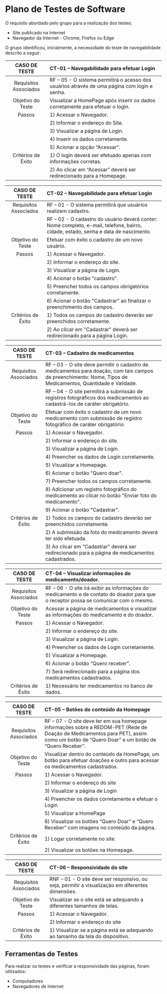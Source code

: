 # Plano de Testes de Software

O requisito abordado pelo grupo para a realização dos testes: 
- Site publicado na Internet 
- Navegador da Internet - Chrome, Firefox ou Edge 

 
O grupo identificou, inicialmente, a necessidade do teste de navegabilidade descrito a seguir:

|CASO DE TESTE| CT-01 – Navegabilidade para efetuar Login |
| :--------------------: | :------------------------------------ |
| Requisitos Associados | RF – 05 - O sistema permitirá o acesso dos usuários através de uma página com login e senha. |
| Objetivo do Teste | Visualizar a HomePage após inserir os dados corretamente para efetuar o login. |
| Passos | 1) Acessar o Navegador. |
||2) Informar o endereço do Site.
||3) Visualizar a página de Login.
||4) Inserir os dados corretamente.
||5) Acionar a opção “Acessar”.
| Critérios de Êxito | 1) O login deverá ser efetuado apenas com informações corretas. |
||2) Ao clicar em “Acessar” deverá ser redirecionado para a Homepage.

|CASO DE TESTE| CT-02 – Navegabilidade para efetuar Login |
| :--------------------: | :------------------------------------ |
| Requisitos Associados | RF – 01 - O sistema permitirá que usuários realizem cadastro. |
||RF – 02 - O cadastro do usuário deverá conter: Nome completo, e-mail, telefone, bairro, cidade, estado, senha e data de nascimento.
| Objetivo do Teste | Efetuar com êxito o cadastro de um novo usuário. |
| Passos | 1) Acessar o Navegador. |
||2) Informar o endereço do site.
||3) Visualizar a página de Login.
||4) Acionar o botão "cadastro".
||5) Preencher todos os campos obrigatórios corretamente.
||6) Acionar o botão "Cadastrar" ao finalizar o preenchimento dos campos.
| Critérios de Êxito | 1) Todos os campos do cadastro deverão ser preenchidos corretamente. |
||2) Ao clicar em "Cadastrar" deverá ser redirecionado para a página Login.

|CASO DE TESTE| CT-03 – Cadastro de medicamentos |
| :--------------------: | :------------------------------------ |
| Requisitos Associados | RF – 03 - O site deve permitir o cadastro de medicamentos para doação, com tais campos de preenchimento: Nome, Tipos de Medicamentos, Quantidade e Validade. |
||RF – 04 - O site permitirá a submissão de registros fotográficos dos medicamentos ao cadastrá-los de caráter obrigatório.
| Objetivo do Teste | Efetuar com êxito o cadastro de um novo medicamento com submissão de registro fotográfico de caráter obrigatório. |
| Passos | 1) Acessar o Navegador.  |
||2) Informar o endereço do site. 
||3) Visualizar a página de Login. 
||4) Preencher os dados de Login corretamente. 
||5) Visualizar a Homepage. 
||6) Acionar o botão "Quero doar". 
||7) Preencher todos os campos corretamente.
||8) Adicionar um registro fotográfico do medicamento ao clicar no botão "Enviar foto do medicamento".
||9) Acionar o botão "Cadastrar". 
| Critérios de Êxito | 1) Todos os campos do cadastro deverão ser preenchidos corretamente.  |
||2) A submissão da foto do medicamento deverá ter sido efetuada. 
||3) Ao clicar em "Cadastrar" deverá ser redirecionado para a página de medicamentos cadastrados. 

|CASO DE TESTE| CT-04 – Visualizar informações do medicamento/doador.  |
| :--------------------: | :------------------------------------ |
| Requisitos Associados | RF – 06 - O site irá exibir as informações do medicamento e de contato do doador para que o receptor possa se comunicar com o mesmo. |
| Objetivo do Teste | Acessar a página de medicamentos e visualizar as informações do medicamento e do doador. |
| Passos | 1) Acessar o Navegador. |
||2) Informar o endereço do site.
||3) Visualizar a página de Login.
||4) Preencher os dados de Login corretamente.
||5) Visualizar a Homepage.
||6) Acionar o botão "Quero receber".
||7) Será redirecionado para a página dos medicamentos cadastrados. 
| Critérios de Êxito | 1) Necessário ter medicamentos no banco de dados. |

|CASO DE TESTE| CT-05 – Botões do conteúdo da Homepage |
| :--------------------: | :------------------------------------ |
| Requisitos Associados | RF – 07 - O site deve ter em sua homepage informações sobre a REDOM-PET (Rede de Doação de Medicamentos para PET), assim como um botão de “Quero Doar” e um botão de “Quero Receber”. |
| Objetivo do Teste | Visualizar dentro do conteúdo da HomePage, um botão para efetuar doações e outro para acessar os medicamentos cadastrados. |
| Passos | 1) Acessar o Navegador. |
||2) Informar o endereço do site
||3) Visualizar a página de Login
||4) Preencher os dados corretamente e efetuar o Login
||5) Visualizar a HomePage
||6) Visualizar os botões “Quero Doar” e “Quero Receber” com imagens no conteúdo da página. 
| Critérios de Êxito | 1) Logar corretamente no site. |
||2) Visualizar os botões na Homepage.

|CASO DE TESTE| CT-06 – Responsividade do site |
| :--------------------: | :------------------------------------ |
| Requisitos Associados | RNF – 01 - O site deve ser responsivo, ou seja, permitir a visualização em diferentes dimensões. |
| Objetivo do Teste | Visualizar se o site está se adequando a diferentes tamanhos de telas. |
| Passos | 1) Acessar o Navegador. |
||2) Informar o endereço do site
| Critérios de Êxito | 1) Visualizar se a página está se adequando ao tamanho da tela do dispositivo. |

## Ferramentas de Testes
Para realizar os testes e verificar a responsividade das páginas, foram utilizados:
- Computadores
- Navegadores de Internet
